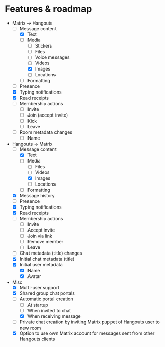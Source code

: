 # Features & roadmap

* Matrix → Hangouts
  * [ ] Message content
    * [x] Text
    * [ ] Media
      * [ ] Stickers
      * [ ] Files
      * [ ] Voice messages
      * [ ] Videos
      * [x] Images
      * [ ] Locations
    * [ ] Formatting
  * [ ] Presence
  * [x] Typing notifications
  * [x] Read receipts
  * [ ] Membership actions
    * [ ] Invite
    * [ ] Join (accept invite)
    * [ ] Kick
    * [ ] Leave
  * [ ] Room metadata changes
    * [ ] Name
* Hangouts → Matrix
  * [ ] Message content
    * [x] Text
    * [ ] Media
      * [ ] Files
      * [ ] Videos
      * [x] Images
      * [ ] Locations
    * [ ] Formatting
  * [x] Message history
  * [ ] Presence
  * [x] Typing notifications
  * [x] Read receipts
  * [ ] Membership actions
    * [ ] Invite
    * [ ] Accept invite
    * [ ] Join via link
    * [ ] Remove member
    * [ ] Leave
  * [ ] Chat metadata (title) changes
  * [x] Initial chat metadata (title)
  * [x] Initial user metadata
    * [x] Name
    * [x] Avatar
* Misc
  * [x] Multi-user support
  * [x] Shared group chat portals
  * [ ] Automatic portal creation
    * [ ] At startup
    * [ ] When invited to chat
    * [x] When receiving message
  * [ ] Private chat creation by inviting Matrix puppet of Hangouts user to new room
  * [x] Option to use own Matrix account for messages sent from other Hangouts clients
